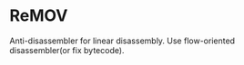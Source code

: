 # ReMOV

Anti-disassembler for linear disassembly. Use flow-oriented disassembler(or fix bytecode).
